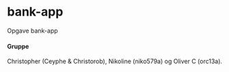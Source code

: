 # bank-app
 Opgave bank-app
#### Gruppe
Christopher (Ceyphe & Christorob), Nikoline (niko579a) og Oliver C (orc13a).
